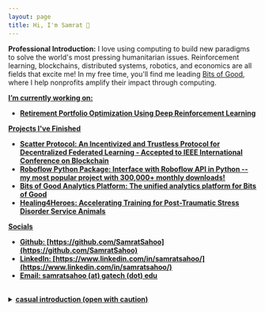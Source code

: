 ```yaml
---
layout: page
title: Hi, I'm Samrat 👋
---
```


**Professional Introduction:** I love using computing to build new paradigms to solve the world's most pressing humanitarian issues. Reinforcement learning, blockchains, distributed systems, robotics, and economics are all fields that excite me! In my free time, you'll find me leading [Bits of Good](https://bitsofgood.org/), where I help nonprofits amplify their impact through computing.

 <u><b>I’m currently working on:<b/><u/>
- Retirement Portfolio Optimization Using Deep Reinforcement Learning

<u><b>Projects I've Finished<b/><u/>
- [Scatter Protocol](https://github.com/gtfintechlab/scatter-protocol): An Incentivized and Trustless Protocol for Decentralized Federated Learning - Accepted to IEEE International Conference on Blockchain
- [Roboflow Python Package](https://github.com/roboflow/roboflow-python): Interface with Roboflow API in Python -- my most popular project with 300,000+ monthly downloads! 
- [Bits of Good Analytics Platform](https://github.com/GTBitsOfGood/bog-analytics/): The unified analytics platform for Bits of Good
- [Healing4Heroes](https://github.com/GTBitsOfGood/Healing4Heroes): Accelerating Training for Post-Traumatic Stress Disorder Service Animals

<u><b>Socials<b/><u/>
- Github: [https://github.com/SamratSahoo](https://github.com/SamratSahoo)
- LinkedIn: [https://www.linkedin.com/in/samratsahoo/](https://www.linkedin.com/in/samratsahoo/)
- Email: samratsahoo (at) gatech (dot) edu

<br/>
<details>
<summary><b>casual introduction (open with caution)</b></summary> welcome to my thought space! the world is a crazy place and sometimes I need a place to spill my brain so you'll find me writing here a lot! be warned, this isn't your typical blog -- you might find my jocular side talking about how dinosaur space aliens will take over the world or perhaps my nerdy side talking about how we can build a more robust future with peer2peer technology. everything in this blog is a free write straight from my thoughts so don't be suprised if you see weird grammar or 20 typos in the same sentence. I hope you enjoy this wild journey.
<br/>
<br/>
<i>P.S. if you are an employer who randomly happens to be reading my blog -- be warned this blog is representative of my personality + interests outside of what I do professionally</i>

<h3>oh and here is a random photo of me :)</h3>

if you want to put a face to this writing, here I am !!

<img src="samrat.png" width="60%"  />
</details>